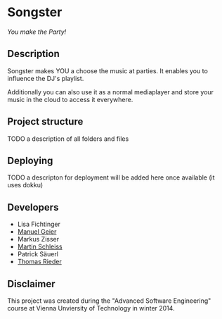 # Songster
_You make the Party!_

## Description

Songster makes YOU a choose the music at parties. It enables you to influence the DJ's playlist.

Additionally you can also use it as a normal mediaplayer and store your music in the cloud to access it everywhere.

## Project structure

TODO a description of all folders and files

## Deploying

TODO a descripton for deployment will be added here once available (it uses dokku)

##  Developers
 * Lisa Fichtinger
 * [Manuel Geier](http://geier.io)
 * Markus Zisser
 * [Martin Schleiss](http://martinschleiss.com)
 * Patrick Säuerl
 * [Thomas Rieder](http://rieder.io)

## Disclaimer

This project was created during the "Advanced Software Engineering" course at Vienna Unviersity of Technology in winter 2014.
